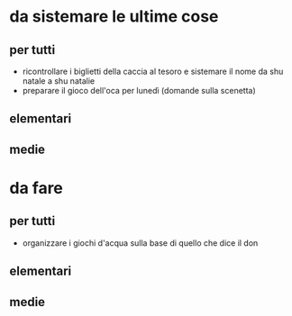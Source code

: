 # da sistemare le ultime cose
## per tutti
- ricontrollare i biglietti della caccia al tesoro e sistemare il nome da shu natale a shu natalie
- preparare il gioco dell'oca per lunedì (domande sulla scenetta)
## elementari
## medie
# da fare
## per tutti
- organizzare i giochi d'acqua sulla base di quello che dice il don
## elementari
## medie
